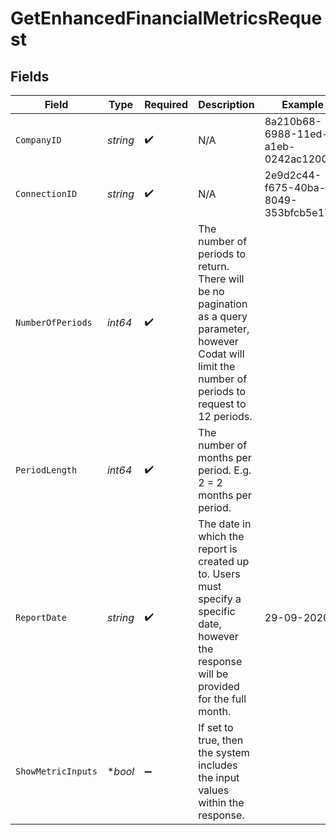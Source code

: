 # GetEnhancedFinancialMetricsRequest


## Fields

| Field                                                                                                                                                        | Type                                                                                                                                                         | Required                                                                                                                                                     | Description                                                                                                                                                  | Example                                                                                                                                                      |
| ------------------------------------------------------------------------------------------------------------------------------------------------------------ | ------------------------------------------------------------------------------------------------------------------------------------------------------------ | ------------------------------------------------------------------------------------------------------------------------------------------------------------ | ------------------------------------------------------------------------------------------------------------------------------------------------------------ | ------------------------------------------------------------------------------------------------------------------------------------------------------------ |
| `CompanyID`                                                                                                                                                  | *string*                                                                                                                                                     | :heavy_check_mark:                                                                                                                                           | N/A                                                                                                                                                          | 8a210b68-6988-11ed-a1eb-0242ac120002                                                                                                                         |
| `ConnectionID`                                                                                                                                               | *string*                                                                                                                                                     | :heavy_check_mark:                                                                                                                                           | N/A                                                                                                                                                          | 2e9d2c44-f675-40ba-8049-353bfcb5e171                                                                                                                         |
| `NumberOfPeriods`                                                                                                                                            | *int64*                                                                                                                                                      | :heavy_check_mark:                                                                                                                                           | The number of periods to return.  There will be no pagination as a query parameter, however Codat will limit the number of periods to request to 12 periods. |                                                                                                                                                              |
| `PeriodLength`                                                                                                                                               | *int64*                                                                                                                                                      | :heavy_check_mark:                                                                                                                                           | The number of months per period. E.g. 2 = 2 months per period.                                                                                               |                                                                                                                                                              |
| `ReportDate`                                                                                                                                                 | *string*                                                                                                                                                     | :heavy_check_mark:                                                                                                                                           | The date in which the report is created up to. Users must specify a specific date, however the response will be provided for the full month.                 | 29-09-2020                                                                                                                                                   |
| `ShowMetricInputs`                                                                                                                                           | **bool*                                                                                                                                                      | :heavy_minus_sign:                                                                                                                                           | If set to true, then the system includes the input values within the response.                                                                               |                                                                                                                                                              |